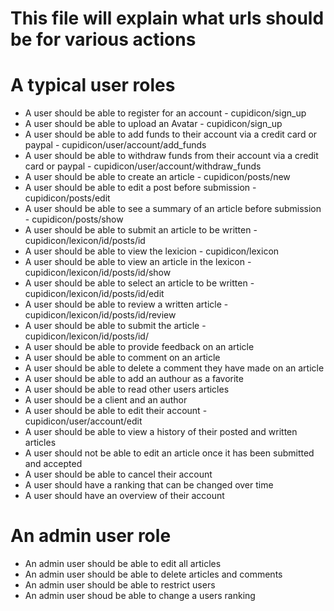 # This file will explain what urls should be for various actions

# A typical user roles

* A user should be able to register for an account                                        - cupidicon/sign_up
* A user should be able to upload an Avatar                                               - cupidicon/sign_up
* A user should be able to add funds to their account via a credit card or paypal         - cupidicon/user/account/add_funds
* A user should be able to withdraw funds from their account via a credit card or paypal  - cupidicon/user/account/withdraw_funds
* A user should be able to create an article                                              - cupidicon/posts/new
* A user should be able to edit a post before submission                                  - cupidicon/posts/edit
* A user should be able to see a summary of an article before submission                  - cupidicon/posts/show
* A user should be able to submit an article to be written                                - cupidicon/lexicon/id/posts/id
* A user should be able to view the lexicion                                              - cupidicon/lexicon
* A user should be able to view an article in the lexicon                                 - cupidicon/lexicon/id/posts/id/show 
* A user should be able to select an article to be written                                - cupidicon/lexicon/id/posts/id/edit
* A user should be able to review a written article                                       - cupidicon/lexicon/id/posts/id/review
* A user should be able to submit the article                                             - cupidicon/lexicon/id/posts/id/
* A user should be able to provide feedback on an article                                 
* A user should be able to comment on an article
* A user should be able to delete a comment they have made on an article
* A user should be able to add an authour as a favorite
* A user should be able to read other users articles
* A user should be a client and an author
* A user should be able to edit their account                                             - cupidicon/user/account/edit
* A user should be able to view a history of their posted and written articles
* A user should not be able to edit an article once it has been submitted and accepted
* A user should be able to cancel their account
* A user should have a ranking that can be changed over time
* A user should have an overview of their account

# An admin user role

* An admin user should be able to edit all articles
* An admin user should be able to delete articles and comments
* An admin user should be able to restrict users
* An admin user shoud be able to change a users ranking

